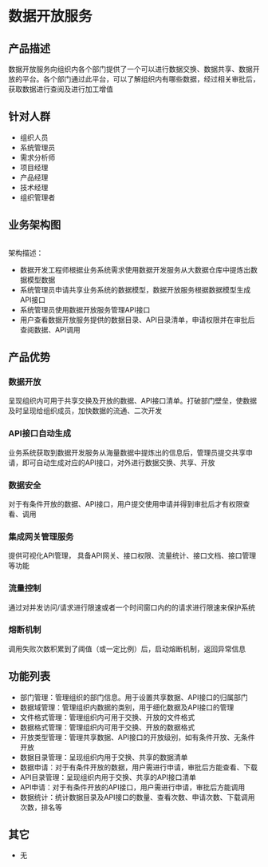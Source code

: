 # 数据开放服务

## 产品描述

数据开放服务向组织内各个部门提供了一个可以进行数据交换、数据共享、数据开放的平台。各个部门通过此平台，可以了解组织内有哪些数据，经过相关审批后，获取数据进行查阅及进行加工增值

## 针对人群

- 组织人员
- 系统管理员
- 需求分析师
- 项目经理
- 产品经理
- 技术经理
- 组织管理者

## 业务架构图

<img :src="$withBase('/operation/dataopn-01.png')"  style="zoom:25%">

架构描述：

- 数据开发工程师根据业务系统需求使用数据开发服务从大数据仓库中提炼出数据模型数据
- 系统管理员申请共享业务系统的数据模型，数据开放服务根据数据模型生成API接口
- 系统管理员使用数据开放服务管理API接口
- 用户查看数据开放服务提供的数据目录、API目录清单，申请权限并在审批后查阅数据、API调用

## 产品优势

### 数据开放

呈现组织内可用于共享交换及开放的数据、API接口清单。打破部门壁垒，使数据及时呈现给组织成员，加快数据的流通、二次开发

### API接口自动生成

业务系统获取到数据开发服务从海量数据中提炼出的信息后，管理员提交共享申请，即可自动生成对应的API接口，对外进行数据交换、共享、开放

### 数据安全

对于有条件开放的数据、API接口，用户提交使用申请并得到审批后才有权限查看、调用

### 集成网关管理服务

提供可视化API管理， 具备API网关、接口权限、流量统计、接口文档、接口管理等功能 

### 流量控制

 通过对并发访问/请求进行限速或者一个时间窗口内的的请求进行限速来保护系统

### 熔断机制

调用失败次数积累到了阈值（或一定比例）后，启动熔断机制，返回异常信息

## 功能列表

- 部门管理：管理组织的部门信息。用于设置共享数据、API接口的归属部门
- 数据域管理：管理组织内数据的类别，用于细化数据及API接口的管理
- 文件格式管理：管理组织内可用于交换、开放的文件格式
- 数据格式管理：管理组织内可用于交换、开放的数据格式
- 开放类型管理：管理共享数据、API接口的开放级别，如有条件开放、无条件开放
- 数据目录管理：呈现组织内用于交换、共享的数据清单
- 数据申请：对于有条件开放的数据，用户需进行申请，审批后方能查看、下载
- API目录管理：呈现组织内用于交换、共享的API接口清单
- API申请：对于有条件开放的API接口，用户需进行申请，审批后方能调用
- 数据统计：统计数据目录及API接口的数量、查看次数、申请次数、下载调用次数，排名等

## 其它

- 无